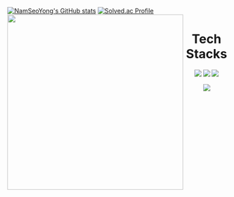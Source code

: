 [![NamSeoYong's GitHub stats](https://github-readme-stats.vercel.app/api?username=NamSeoYong)](https://github.com/NamSeoYong/github-readme-stats)
<a href="https://github.com/NamSeoYong"><img align="left" style="width :400px" src="https://github-readme-stats.vercel.app/api/top-langs/?username=NamSeoYong&layout=compact&bg_color=30,FF7F50,FF69B4&title_color=fff&hide=css,GLSL,c%2B%2B,scss,c,jupyter%20notebook,ShaderLab,HLSL,HTML&text_color=fff&hide_border=true&card_width=400px&border_radius=12"/></a>
[![Solved.ac Profile](http://mazassumnida.wtf/api/v2/generate_badge?boj=nsynsynsy)](https://solved.ac/nsynsynsy/)

<h1 align="center">Tech Stacks</h1>

<p align="center">
<img src="https://img.shields.io/badge/Python-3766AB?style=flat-square&logo=Python&logoColor=white"/>
<img src="https://img.shields.io/badge/C-A8B9CC?style=flat-square&logo=C&logoColor=white"/> 
<img src="https://img.shields.io/badge/PyTorch-EE4C2C?style=flat-square&logo=PyTorch&logoColor=white"/>

<p align="center">
<a href="https://hits.seeyoufarm.com"><img src="https://hits.seeyoufarm.com/api/count/incr/badge.svg?url=https%3A%2F%2Fgithub.com%2FNamSeoYong&count_bg=%2379C83D&title_bg=%23555555&icon=&icon_color=%23E7E7E7&title=hits&edge_flat=false"/></a>
